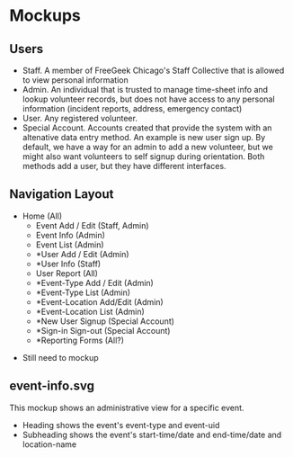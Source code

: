# Mockups

## Users
- Staff. A member of FreeGeek Chicago's Staff Collective that is allowed to view personal information
- Admin. An individual that is trusted to manage time-sheet info and lookup volunteer records, but does not have access to any personal information (incident reports, address, emergency contact)
- User. Any registered volunteer.
- Special Account. Accounts created that provide the system with an altenative data entry method. An example is new user sign up. By default, we have a way for an admin to add a new volunteer, but we might also want volunteers to self signup during orientation. Both methods add a user, but they have different interfaces.

## Navigation Layout
- Home (All)
    - Event Add / Edit (Staff, Admin)
    - Event Info (Admin)
    - Event List (Admin)
    - *User Add / Edit (Admin)
    - *User Info (Staff)
    - User Report (All)
    - *Event-Type Add / Edit (Admin)
    - *Event-Type List (Admin)
    - *Event-Location Add/Edit (Admin)
    - *Event-Location List (Admin)
    - *New User Signup (Special Account)
    - *Sign-in Sign-out (Special Account)
    - *Reporting Forms (All?)

* Still need to mockup

## event-info.svg

This mockup shows an administrative view for a specific event.
- Heading shows the event's event-type and event-uid
- Subheading shows the event's start-time/date and end-time/date and location-name

